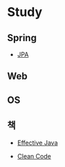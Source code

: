 # Study

## Spring

- [JPA](./jpa.md)





## Web





## OS



## 책

- [Effective Java](./effective-java.md)

- [Clean Code](./clean-code.md)

  